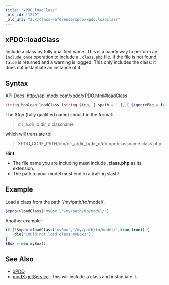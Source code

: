 ```yaml
---
title: "xPDO.loadClass"
_old_id: "1249"
_old_uri: "2.x/class-reference/xpdo/xpdo.loadclass"
---
```


## xPDO::loadClass

Include a class by fully qualified name. This is a handy way to perform an `include_once` operation to include a `.class.php` file. If the file is not found, `false` is returned and a warning is logged. This only includes the class: it does not instantiate an instance of it.

## Syntax

API Docs: <http://api.modx.com/xpdo/xPDO.html#loadClass>

``` php 
string|boolean loadClass (string $fqn, [ $path = ''], [ $ignorePkg = false], [ $transient = false])
```

The $fqn (fully qualified name) should in the format:

> dir\_a.dir\_b.dir\_c.classname

which will translate to:

> XPDO\_CORE\_PATH/om/dir\_a/dir\_b/dir\_c/dbtype/classname.class.php

**Hint**
- The file name you are including must include **.class.php** as its extension.
- The path to your model must end in a trailing slash!



## Example

Load a class from the path '/my/path/to/model/'.

``` php 
$xpdo->loadClass('myBox','/my/path/to/model/');
```

Another example:

``` php 
if (!$xpdo->loadClass('myBox','/my/path/to/model/',true,true)) {
    die('Could not load class myBox!');
}
$Box = new myBox();
```

## See Also

- [xPDO](extending-modx/xpdo/class-reference/xpdo "xPDO")
- [modX.getService](extending-modx/core-model/modx/modx.getservice "modX.getService") - this will include a class and instantiate it.